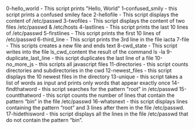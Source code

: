 0-hello_world - This script prints "Hello, World"
1-confused_smily - this script prints a confused smiley face
2-hellofile - This script displays the content of /etc/passwd
3-twofiles - This script displays the content of two files /etc/passwd & /etc/hosts
4-lastlines - This script prints the last 10 lines of /etc/passwd
5-firstlines - This script prints the first 10 lines of /etc/passwd
6-third_line - This script prints the 3rd line in the file iacta
7-file - This scripts creates a new file and ends text
8-cwd_state - This script writes into the file ls_cwd_content the result of the command ls -la
9-duplicate_last_line - this script duplicates the last line of a file
10-no_more_js - this scripts all javascript files
11-directories - this script counts directories and subdirectories in the cwd
12-newest_files - this script displays the 10 newest files in the directory
13-unique - this script takes a list of words as input and prints only words that appear exactly once
14-findthatword - this script searches for the pattern "root" in /etc/passwd
15-countthatword - this script counts the number of lines that contain the pattern “bin” in the file /etc/passwd
16-whatsnext - this script displays lines containing the pattern “root” and 3 lines after them in the file /etc/passwd.
17-hidethisword - this script displays all the lines in the file /etc/passwd that do not contain the pattern “bin”.

